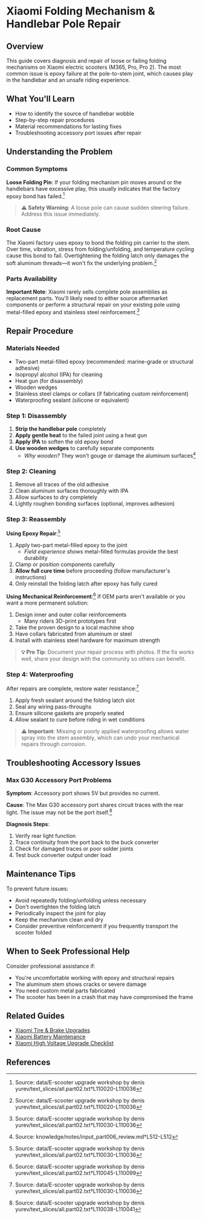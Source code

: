 # Xiaomi Folding Mechanism & Handlebar Pole Repair

## Overview

This guide covers diagnosis and repair of loose or failing folding mechanisms on Xiaomi electric scooters (M365, Pro, Pro 2). The most common issue is epoxy failure at the pole-to-stem joint, which causes play in the handlebar and an unsafe riding experience.

## What You'll Learn

- How to identify the source of handlebar wobble
- Step-by-step repair procedures
- Material recommendations for lasting fixes
- Troubleshooting accessory port issues after repair

## Understanding the Problem

### Common Symptoms

**Loose Folding Pin**: If your folding mechanism pin moves around or the handlebars have excessive play, this usually indicates that the factory epoxy bond has failed.[^1]

> **⚠️ Safety Warning**: A loose pole can cause sudden steering failure. Address this issue immediately.

### Root Cause

The Xiaomi factory uses epoxy to bond the folding pin carrier to the stem. Over time, vibration, stress from folding/unfolding, and temperature cycling cause this bond to fail. Overtightening the folding latch only damages the soft aluminum threads—it won't fix the underlying problem.[^1]

### Parts Availability

**Important Note**: Xiaomi rarely sells complete pole assemblies as replacement parts. You'll likely need to either source aftermarket components or perform a structural repair on your existing pole using metal-filled epoxy and stainless steel reinforcement.[^2]

## Repair Procedure

### Materials Needed

- Two-part metal-filled epoxy (recommended: marine-grade or structural adhesive)
- Isopropyl alcohol (IPA) for cleaning
- Heat gun (for disassembly)
- Wooden wedges
- Stainless steel clamps or collars (if fabricating custom reinforcement)
- Waterproofing sealant (silicone or equivalent)

### Step 1: Disassembly

1. **Strip the handlebar pole** completely
2. **Apply gentle heat** to the failed joint using a heat gun
3. **Apply IPA** to soften the old epoxy bond
4. **Use wooden wedges** to carefully separate components
   - *Why wooden?* They won't gouge or damage the aluminum surfaces[^3]

### Step 2: Cleaning

1. Remove all traces of the old adhesive
2. Clean aluminum surfaces thoroughly with IPA
3. Allow surfaces to dry completely
4. Lightly roughen bonding surfaces (optional, improves adhesion)

### Step 3: Reassembly

**Using Epoxy Repair**:[^2]
1. Apply two-part metal-filled epoxy to the joint
   - *Field experience shows* metal-filled formulas provide the best durability
2. Clamp or position components carefully
3. **Allow full cure time** before proceeding (follow manufacturer's instructions)
4. Only reinstall the folding latch after epoxy has fully cured

**Using Mechanical Reinforcement**:[^4]
If OEM parts aren't available or you want a more permanent solution:
1. Design inner and outer collar reinforcements
   - Many riders 3D-print prototypes first
2. Take the proven design to a local machine shop
3. Have collars fabricated from aluminum or steel
4. Install with stainless steel hardware for maximum strength

> **💡 Pro Tip**: Document your repair process with photos. If the fix works well, share your design with the community so others can benefit.

### Step 4: Waterproofing

After repairs are complete, restore water resistance:[^2]
1. Apply fresh sealant around the folding latch slot
2. Seal any wiring pass-throughs
3. Ensure silicone gaskets are properly seated
4. Allow sealant to cure before riding in wet conditions

> **⚠️ Important**: Missing or poorly applied waterproofing allows water spray into the stem assembly, which can undo your mechanical repairs through corrosion.

## Troubleshooting Accessory Issues

### Max G30 Accessory Port Problems

**Symptom**: Accessory port shows 5V but provides no current.

**Cause**: The Max G30 accessory port shares circuit traces with the rear light. The issue may not be the port itself.[^5]

**Diagnosis Steps**:
1. Verify rear light function
2. Trace continuity from the port back to the buck converter
3. Check for damaged traces or poor solder joints
4. Test buck converter output under load

## Maintenance Tips

To prevent future issues:
- Avoid repeatedly folding/unfolding unless necessary
- Don't overtighten the folding latch
- Periodically inspect the joint for play
- Keep the mechanism clean and dry
- Consider preventive reinforcement if you frequently transport the scooter folded

## When to Seek Professional Help

Consider professional assistance if:
- You're uncomfortable working with epoxy and structural repairs
- The aluminum stem shows cracks or severe damage
- You need custom metal parts fabricated
- The scooter has been in a crash that may have compromised the frame

## Related Guides

- [Xiaomi Tire & Brake Upgrades](xiaomi_tire_brake_upgrade_notes.md)
- [Xiaomi Battery Maintenance](xiaomi_battery_maintenance.md)
- [Xiaomi High Voltage Upgrade Checklist](xiaomi_high_voltage_upgrade_checklist.md)

## References

[^1]: Source: data/E-scooter upgrade workshop by denis yurev/text_slices/all.part02.txt†L110020-L110036
[^2]: Source: data/E-scooter upgrade workshop by denis yurev/text_slices/all.part02.txt†L110030-L110036
[^3]: Source: knowledge/notes/input_part006_review.md†L512-L512
[^4]: Source: data/E-scooter upgrade workshop by denis yurev/text_slices/all.part02.txt†L110045-L110099
[^5]: Source: data/E-scooter upgrade workshop by denis yurev/text_slices/all.part02.txt†L110038-L110041
